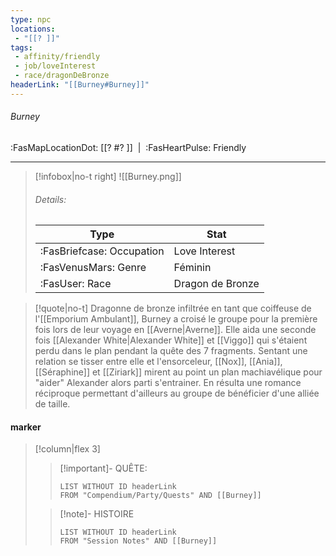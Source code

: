 ```yaml
---
type: npc
locations:
 - "[[? ]]"
tags:
 - affinity/friendly
 - job/loveInterest
 - race/dragonDeBronze
headerLink: "[[Burney#Burney]]"
---
```

###### Burney
<span class="sub2">:FasMapLocationDot: [[? #? ]]&nbsp;&nbsp;|&nbsp;&nbsp;:FasHeartPulse: Friendly </span>
___

> [!infobox|no-t right]
> ![[Burney.png]]
> ###### Details:
> | Type | Stat |
> | ---- | ---- |
> | :FasBriefcase: Occupation |  Love Interest |
> | :FasVenusMars: Genre | Féminin |
> | :FasUser: Race | Dragon de Bronze |
<span class="clearfix"></span>

> [!quote|no-t]
>Dragonne de bronze infiltrée en tant que coiffeuse de l'[[Emporium Ambulant]], Burney a croisé le groupe pour la première fois lors de leur voyage en [[Averne|Averne]]. Elle aida une seconde fois [[Alexander White|Alexander White]] et [[Viggo]] qui s'étaient perdu dans le plan pendant la quête des 7 fragments. Sentant une relation se tisser entre elle et l'ensorceleur, [[Nox]], [[Ania]], [[Séraphine]] et [[Ziriark]] mirent au point un plan machiavélique pour "aider" Alexander alors parti s'entrainer. En résulta une romance réciproque permettant d'ailleurs au groupe de bénéficier d'une alliée de taille.
#### marker
> [!column|flex 3]
>> [!important]- QUÊTE:
>>```dataview
>>LIST WITHOUT ID headerLink
>>FROM "Compendium/Party/Quests" AND [[Burney]]
>
>>[!note]- HISTOIRE
>>```dataview
>>LIST WITHOUT ID headerLink
>>FROM "Session Notes" AND [[Burney]]
